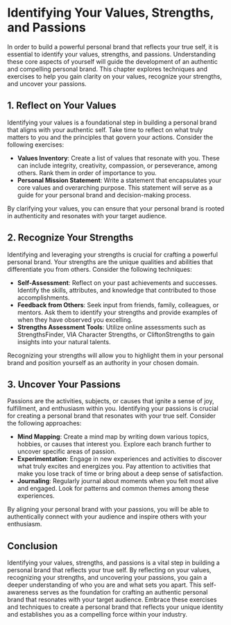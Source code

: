 Identifying Your Values, Strengths, and Passions
===========================================================

In order to build a powerful personal brand that reflects your true self, it is essential to identify your values, strengths, and passions. Understanding these core aspects of yourself will guide the development of an authentic and compelling personal brand. This chapter explores techniques and exercises to help you gain clarity on your values, recognize your strengths, and uncover your passions.

**1. Reflect on Your Values**
-----------------------------

Identifying your values is a foundational step in building a personal brand that aligns with your authentic self. Take time to reflect on what truly matters to you and the principles that govern your actions. Consider the following exercises:

* **Values Inventory**: Create a list of values that resonate with you. These can include integrity, creativity, compassion, or perseverance, among others. Rank them in order of importance to you.
* **Personal Mission Statement**: Write a statement that encapsulates your core values and overarching purpose. This statement will serve as a guide for your personal brand and decision-making process.

By clarifying your values, you can ensure that your personal brand is rooted in authenticity and resonates with your target audience.

**2. Recognize Your Strengths**
-------------------------------

Identifying and leveraging your strengths is crucial for crafting a powerful personal brand. Your strengths are the unique qualities and abilities that differentiate you from others. Consider the following techniques:

* **Self-Assessment**: Reflect on your past achievements and successes. Identify the skills, attributes, and knowledge that contributed to those accomplishments.
* **Feedback from Others**: Seek input from friends, family, colleagues, or mentors. Ask them to identify your strengths and provide examples of when they have observed you excelling.
* **Strengths Assessment Tools**: Utilize online assessments such as StrengthsFinder, VIA Character Strengths, or CliftonStrengths to gain insights into your natural talents.

Recognizing your strengths will allow you to highlight them in your personal brand and position yourself as an authority in your chosen domain.

**3. Uncover Your Passions**
----------------------------

Passions are the activities, subjects, or causes that ignite a sense of joy, fulfillment, and enthusiasm within you. Identifying your passions is crucial for creating a personal brand that resonates with your true self. Consider the following approaches:

* **Mind Mapping**: Create a mind map by writing down various topics, hobbies, or causes that interest you. Explore each branch further to uncover specific areas of passion.
* **Experimentation**: Engage in new experiences and activities to discover what truly excites and energizes you. Pay attention to activities that make you lose track of time or bring about a deep sense of satisfaction.
* **Journaling**: Regularly journal about moments when you felt most alive and engaged. Look for patterns and common themes among these experiences.

By aligning your personal brand with your passions, you will be able to authentically connect with your audience and inspire others with your enthusiasm.

**Conclusion**
--------------

Identifying your values, strengths, and passions is a vital step in building a personal brand that reflects your true self. By reflecting on your values, recognizing your strengths, and uncovering your passions, you gain a deeper understanding of who you are and what sets you apart. This self-awareness serves as the foundation for crafting an authentic personal brand that resonates with your target audience. Embrace these exercises and techniques to create a personal brand that reflects your unique identity and establishes you as a compelling force within your industry.
